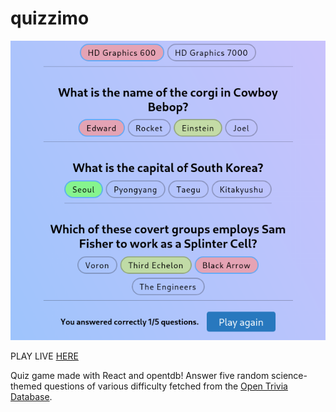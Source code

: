 # quizzimo

![](screenshot.png)

PLAY LIVE [HERE](https://pdlmn.github.io/quizzimo/) 

Quiz game made with React and opentdb!
Answer five random science-themed questions of various difficulty fetched from the [Open Trivia Database](https://opentdb.com).
